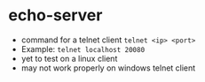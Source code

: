 # echo-server

- command for a telnet client
`
telnet <ip> <port>
`
- Example: 
`
telnet localhost 20080
`
- yet to test on a linux client
- may not work properly on windows telnet client
